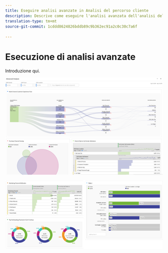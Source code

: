 ```yaml
---
title: Eseguire analisi avanzate in Analisi del percorso cliente
description: Descrive come eseguire l'analisi avanzata dell'analisi del percorso cliente in Workspace.
translation-type: tm+mt
source-git-commit: 1cddd8624826bddb89c9b362ec91a2c0c30c7a6f

---
```



# Esecuzione di analisi avanzate

Introduzione qui.

![Schermata dell&#39;area di lavoro 1](assets/cja-adv-analysis1.png)

![Schermata dell&#39;area di lavoro 2](assets/cja-adv-analysis2.png)
